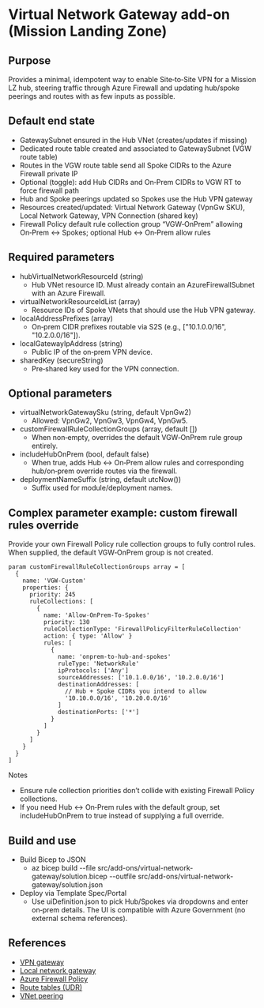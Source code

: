 # Virtual Network Gateway add-on (Mission Landing Zone)

## Purpose

Provides a minimal, idempotent way to enable Site‑to‑Site VPN for a Mission LZ hub, steering traffic through Azure Firewall and updating hub/spoke peerings and routes with as few inputs as possible.

## Default end state

- GatewaySubnet ensured in the Hub VNet (creates/updates if missing)
- Dedicated route table created and associated to GatewaySubnet (VGW route table)
- Routes in the VGW route table send all Spoke CIDRs to the Azure Firewall private IP
- Optional (toggle): add Hub CIDRs and On‑Prem CIDRs to VGW RT to force firewall path
- Hub and Spoke peerings updated so Spokes use the Hub VPN gateway
- Resources created/updated: Virtual Network Gateway (VpnGw SKU), Local Network Gateway, VPN Connection (shared key)
- Firewall Policy default rule collection group “VGW‑OnPrem” allowing On‑Prem ↔ Spokes; optional Hub ↔ On‑Prem allow rules

## Required parameters

- hubVirtualNetworkResourceId (string)
  - Hub VNet resource ID. Must already contain an AzureFirewallSubnet with an Azure Firewall.
- virtualNetworkResourceIdList (array)
  - Resource IDs of Spoke VNets that should use the Hub VPN gateway.
- localAddressPrefixes (array)
  - On‑prem CIDR prefixes routable via S2S (e.g., ["10.1.0.0/16", "10.2.0.0/16"]).
- localGatewayIpAddress (string)
  - Public IP of the on‑prem VPN device.
- sharedKey (secureString)
  - Pre‑shared key used for the VPN connection.

## Optional parameters

- virtualNetworkGatewaySku (string, default VpnGw2)
  - Allowed: VpnGw2, VpnGw3, VpnGw4, VpnGw5.
- customFirewallRuleCollectionGroups (array, default [])
  - When non‑empty, overrides the default VGW‑OnPrem rule group entirely.
- includeHubOnPrem (bool, default false)
  - When true, adds Hub ↔ On‑Prem allow rules and corresponding hub/on‑prem override routes via the firewall.
- deploymentNameSuffix (string, default utcNow())
  - Suffix used for module/deployment names.

## Complex parameter example: custom firewall rules override

Provide your own Firewall Policy rule collection groups to fully control rules. When supplied, the default VGW‑OnPrem group is not created.

```bicep
param customFirewallRuleCollectionGroups array = [
  {
    name: 'VGW-Custom'
    properties: {
      priority: 245
      ruleCollections: [
        {
          name: 'Allow-OnPrem-To-Spokes'
          priority: 130
          ruleCollectionType: 'FirewallPolicyFilterRuleCollection'
          action: { type: 'Allow' }
          rules: [
            {
              name: 'onprem-to-hub-and-spokes'
              ruleType: 'NetworkRule'
              ipProtocols: ['Any']
              sourceAddresses: ['10.1.0.0/16', '10.2.0.0/16']
              destinationAddresses: [
                // Hub + Spoke CIDRs you intend to allow
                '10.10.0.0/16', '10.20.0.0/16'
              ]
              destinationPorts: ['*']
            }
          ]
        }
      ]
    }
  }
]
```

Notes

- Ensure rule collection priorities don’t collide with existing Firewall Policy collections.
- If you need Hub ↔ On‑Prem rules with the default group, set includeHubOnPrem to true instead of supplying a full override.

## Build and use

- Build Bicep to JSON
  - az bicep build --file src/add-ons/virtual-network-gateway/solution.bicep --outfile src/add-ons/virtual-network-gateway/solution.json
- Deploy via Template Spec/Portal
  - Use uiDefinition.json to pick Hub/Spokes via dropdowns and enter on‑prem details. The UI is compatible with Azure Government (no external schema references).

## References

- [VPN gateway](https://learn.microsoft.com/azure/vpn-gateway/vpn-gateway-about-vpngateways)
- [Local network gateway](https://learn.microsoft.com/azure/vpn-gateway/vpn-gateway-howto-site-to-site-resource-manager-portal)
- [Azure Firewall Policy](https://learn.microsoft.com/azure/firewall/policy-overview)
- [Route tables (UDR)](https://learn.microsoft.com/azure/virtual-network/virtual-networks-udr-overview)
- [VNet peering](https://learn.microsoft.com/azure/virtual-network/virtual-network-peering-overview)
